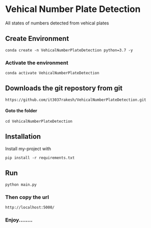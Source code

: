# Vehical Number Plate Detection
All states of numbers detected from vehical plates
<!-- 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 -->

## Create Environment 
```
conda create -n VehicalNumberPlateDetection python=3.7 -y
```
### Activate the environment 
```
conda activate VehicalNumberPlateDetection
```

## Downloads the git repostory from git
```
https://github.com/it3037rakesh/VehicalNumberPlateDetection.git
```
#### Goto the folder
```
cd VehicalNumberPlateDetection
```

## Installation

Install my-project with 

```
pip install -r requirements.txt
```
 ##  Run
 ```
 python main.py
 ```
 ### Then copy the url
 ```
 http://localhost:5000/
 ```
 


 ### Enjoy........
